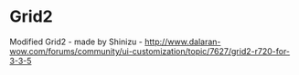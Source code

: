 # Grid2
Modified Grid2 - made by Shinizu - http://www.dalaran-wow.com/forums/community/ui-customization/topic/7627/grid2-r720-for-3-3-5
